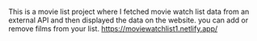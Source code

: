 This is a movie list project where I fetched movie watch list data from an external API and then displayed the data on the website. you can add or remove films from your list.                                      https://moviewatchlist1.netlify.app/     
 
